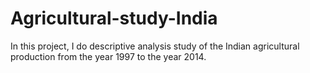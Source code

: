 # Agricultural-study-India
In this project, I do descriptive analysis study of the Indian agricultural production from the year 1997 to the year 2014.
